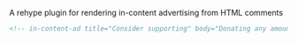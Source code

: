 A rehype plugin for rendering in-content advertising from HTML comments

```html
<!-- in-content-ad title="Consider supporting" body="Donating any amount will help towards further development of the Framework Field Guide." button-text="Visit our Open Collective" button-href="https://github.com/sponsors/crutchcorn" -->
```
